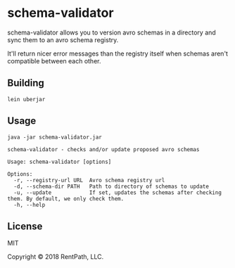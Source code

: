 # schema-validator

schema-validator allows you to version avro schemas in a directory and sync them to an avro schema registry.

It'll return nicer error messages than the registry itself when schemas aren't compatible between each other.

## Building

```
lein uberjar
```

## Usage

```
java -jar schema-validator.jar

schema-validator - checks and/or update proposed avro schemas

Usage: schema-validator [options]

Options:
  -r, --registry-url URL  Avro schema registry url
  -d, --schema-dir PATH   Path to directory of schemas to update
  -u, --update            If set, updates the schemas after checking them. By default, we only check them.
  -h, --help
```

## License

MIT

Copyright © 2018 RentPath, LLC.
